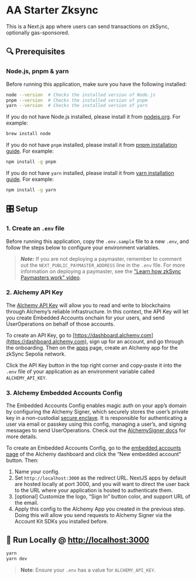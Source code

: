 # AA Starter Zksync

This is a Next.js app where users can send transactions on zkSync, optionally gas-sponsored.

## 🔍 **Prerequisites**

### Node.js, pnpm & yarn
Before running this application, make sure you have the following installed:
```bash
node --version  # Checks the installed version of Node.js
pnpm --version  # Checks the installed version of pnpm
yarn --version  # Checks the installed version of yarn
```

If you do not have Node.js installed, please install it from [nodejs.org](https://nodejs.org/en/download/package-manager). For example: 

```bash
brew install node
```

If you do not have `pnpm` installed, please install it from [pnpm installation guide](https://pnpm.io/installation). For example:

```bash
npm install -g pnpm
```

If you do not have `yarn` installed, please install it from [yarn installation guide](https://classic.yarnpkg.com/en/docs/install). For example:

```bash
npm install -g yarn
```

## 🎛️ **Setup**

### 1. Create an `.env` file 
Before running this application, copy the `.env.sample` file to a new `.env`, and follow the steps below to configure your environment variables.

> ***Note:*** If you are not deploying a paymaster, remember to comment out the `NEXT_PUBLIC_PAYMASTER_ADDRESS` line in the `.env` file. For more information on deploying a paymaster, see the ["Learn how zkSync Paymasters work" video](https://www.youtube.com/watch?v=Z0y-y9Q9Uvw).

### 2. Alchemy API Key

The [Alchemy API Key](https://docs.alchemy.com/docs/alchemy-quickstart-guide#1-create-an-alchemy-api-key) will allow you to read and write to blockchains through Alchemy’s reliable infrastructure. In this context, the API Key will let you create Embedded Accounts onchain for your users, and send UserOperations on behalf of those accounts.

To create an API Key, go to [https://dashboard.alchemy.com](https://dashboard.alchemy.com), sign up for an account, and go through the onboarding. Then on the [apps](https://dashboard.alchemy.com/apps) page, create an Alchemy app for the zkSync Sepolia network.

Click the API Key button in the top right corner and copy-paste it into the `.env` file of your application as an environment variable called `ALCHEMY_API_KEY`.

### 3. Alchemy Embedded Accounts Config

The Embedded Accounts Config enables magic auth on your app’s domain by configuring the Alchemy Signer, which securely stores the user’s private key in a non-custodial [secure enclave](https://docs.turnkey.com/security/our-approach). It is responsible for authenticating a user via email or passkey using this config, managing a user’s, and signing messages to send UserOperations. Check out the [AlchemySigner docs](https://accountkit.alchemy.com/packages/aa-alchemy/signer/overview.html) for more details.

To create an Embedded Accounts Config, go to the [embedded accounts page](https://dashboard.alchemy.com/accounts) of the Alchemy dashboard and click the “New embedded account” button. Then:

1.  Name your config.
2. Set `http://localhost:3000` as the redirect URL. NextJS apps by default are hosted locally at port 3000, and you will want to direct the user back to the URL where your application is hosted to authenticate them.
3. [optional] Customize the logo, “Sign In” button color, and support URL of the email.
4. Apply this config to the Alchemy App you created in the previous step. Doing this will allow you send requests to Alchemy Signer via the Account Kit SDKs you installed before.

## 🏃 Run Locally @ [http://localhost:3000](http://localhost:3000)

```bash
yarn
yarn dev
```
> **Note**: Ensure your `.env` has a value for `ALCHEMY_API_KEY`.
